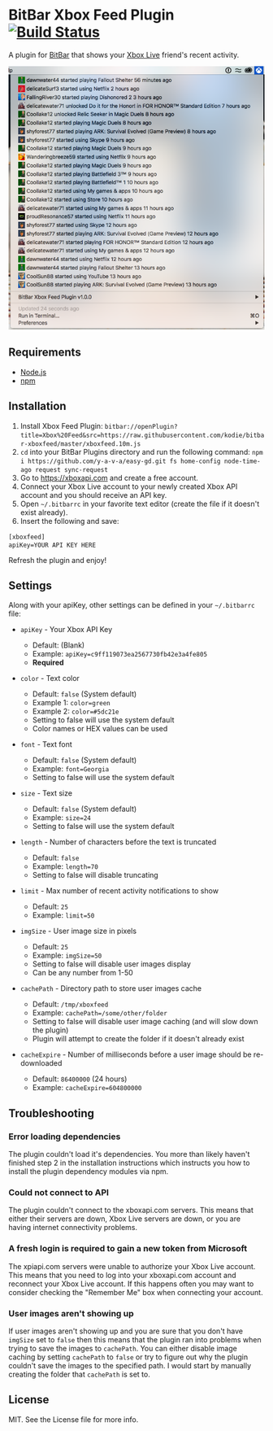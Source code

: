 # BitBar Xbox Feed Plugin [![Build Status](https://travis-ci.org/kodie/bitbar-xboxfeed.svg?branch=master)](https://travis-ci.org/kodie/bitbar-xboxfeed)
A plugin for [BitBar](https://github.com/matryer/bitbar) that shows your [Xbox Live](https://live.xbox.com) friend's recent activity.

![](/screenshot.png?raw=true)

## Requirements
* [Node.js](https://nodejs.org)
* [npm](https://npmjs.com)

## Installation
1. Install Xbox Feed Plugin: ```bitbar://openPlugin?title=Xbox%20Feed&src=https://raw.githubusercontent.com/kodie/bitbar-xboxfeed/master/xboxfeed.10m.js```
2. `cd` into your BitBar Plugins directory and run the following command: `npm i https://github.com/y-a-v-a/easy-gd.git fs home-config node-time-ago request sync-request`
3. Go to https://xboxapi.com and create a free account.
4. Connect your Xbox Live account to your newly created Xbox API account and you should receive an API key.
5. Open `~/.bitbarrc` in your favorite text editor (create the file if it doesn't exist already).
6. Insert the following and save:
```
[xboxfeed]
apiKey=YOUR API KEY HERE
```

Refresh the plugin and enjoy!

## Settings
Along with your apiKey, other settings can be defined in your `~/.bitbarrc` file:

* `apiKey` - Your Xbox API Key
	* Default: (Blank)
	* Example: `apiKey=c9ff119073ea2567730fb42e3a4fe805`
	* **Required**

* `color` - Text color
  * Default: `false` (System default)
  * Example 1: `color=green`
  * Example 2: `color=#5dc21e`
  * Setting to false will use the system default
  * Color names or HEX values can be used

* `font` - Text font
  * Default: `false` (System default)
  * Example: `font=Georgia`
  * Setting to false will use the system default

* `size` - Text size
  * Default: `false` (System default)
  * Example: `size=24`
  * Setting to false will use the system default

* `length` - Number of characters before the text is truncated
  * Default: `false`
  * Example: `length=70`
  * Setting to false will disable truncating

* `limit` - Max number of recent activity notifications to show
  * Default: `25`
  * Example: `limit=50`

* `imgSize` - User image size in pixels
  * Default: `25`
  * Example: `imgSize=50`
  * Setting to false will disable user images display
  * Can be any number from 1-50

* `cachePath` - Directory path to store user images cache
  * Default: `/tmp/xboxfeed`
  * Example: `cachePath=/some/other/folder`
  * Setting to false will disable user image caching (and will slow down the plugin)
  * Plugin will attempt to create the folder if it doesn't already exist

* `cacheExpire` - Number of milliseconds before a user image should be re-downloaded
  * Default: `86400000` (24 hours)
  * Example: `cacheExpire=604800000`

## Troubleshooting
### Error loading dependencies
The plugin couldn't load it's dependencies. You more than likely haven't finished step 2 in the installation instructions which instructs you how to install the plugin dependency modules via npm.

### Could not connect to API
The plugin couldn't connect to the xboxapi.com servers. This means that either their servers are down, Xbox Live servers are down, or you are having internet connectivity problems.

### A fresh login is required to gain a new token from Microsoft
The xpiapi.com servers were unable to authorize your Xbox Live account. This means that you need to log into your xboxapi.com account and reconnect your Xbox Live account. If this happens often you may want to consider checking the "Remember Me" box when connecting your account.

### User images aren't showing up
If user images aren't showing up and you are sure that you don't have `imgSize` set to `false` then this means that the plugin ran into problems when trying to save the images to `cachePath`. You can either disable image caching by setting `cachePath` to `false` or try to figure out why the plugin couldn't save the images to the specified path. I would start by manually creating the folder that `cachePath` is set to.

## License
MIT. See the License file for more info.
